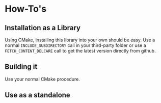 # How-To's

## Installation as a Library

Using CMake, installing this library into your own should be easy. Use a normal `INCLUDE_SUBDIRECTORY` call in your third-party folder or use a `FETCH_CONTENT_DELCARE` call to get the latest version directly from github.

## Building it

Use your normal CMake procedure.

## Use as a standalone


